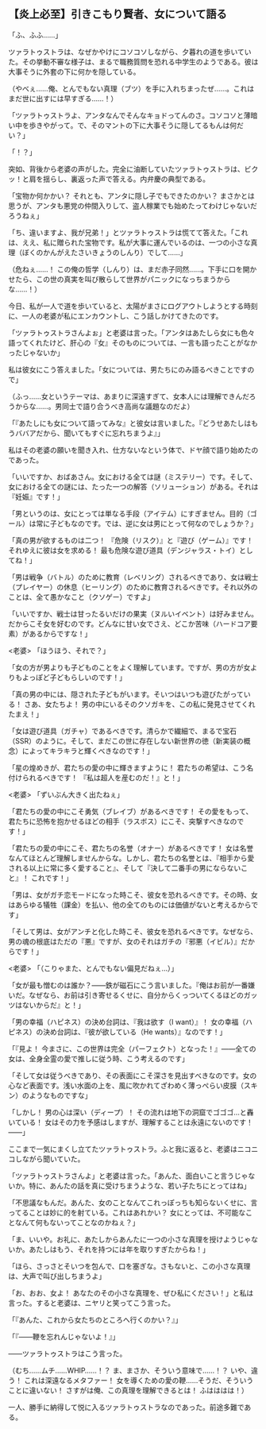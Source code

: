 ## 【炎上必至】引きこもり賢者、女について語る

「ふ、ふふ……」

ツァラトゥストラは、なぜかやけにコソコソしながら、夕暮れの道を歩いていた。その挙動不審な様子は、まるで職務質問を恐れる中学生のようである。彼は大事そうに外套の下に何かを隠している。

（やべぇ……俺、とんでもない真理（ブツ）を手に入れちまったぜ……。これはまだ世に出すには早すぎる……！）

「ツァラトゥストラよ、アンタなんでそんなキョドってんのさ。コソコソと薄暗い中を歩きやがって。で、そのマントの下に大事そうに隠してるもんは何だい？」

「！？」

突如、背後から老婆の声がした。完全に油断していたツァラトゥストラは、ビクッ！と肩を揺らし、裏返った声で答える。内弁慶の典型である。

「宝物か何かかい？ それとも、アンタに隠し子でもできたのかい？ まさかとは思うが、アンタも悪党の仲間入りして、盗人稼業でも始めたってわけじゃないだろうねぇ」

「ち、違いますよ、我が兄弟！」とツァラトゥストラは慌てて答えた。「これは、ええ、私に贈られた宝物です。私が大事に運んでいるのは、一つの小さな真理（ぼくのかんがえたさいきょうのしんり）でして……」

（危ねぇ……！ この俺の哲学（しんり）は、まだ赤子同然……。下手に口を開かせたら、この世の真実を叫び散らして世界がパニックになっちまうからな……！）

今日、私が一人で道を歩いていると、太陽がまさにログアウトしようとする時刻に、一人の老婆が私にエンカウントし、こう話しかけてきたのです。

「ツァラトゥストラさんよぉ」と老婆は言った。「アンタはあたしら女にも色々語ってくれたけど、肝心の『女』そのものについては、一言も語ったことがなかったじゃないか」

私は彼女にこう答えました。「女については、男たちにのみ語るべきことですので」

（ふっ……女というテーマは、あまりに深遠すぎて、女本人には理解できんだろうからな……。男同士で語り合うべき高尚な議題なのだよ）

「『あたしにも女について語ってみな』と彼女は言いました。『どうせあたしはもうババアだから、聞いてもすぐに忘れちまうよ』」

私はその老婆の願いを聞き入れ、仕方ないなという体で、ドヤ顔で語り始めたのであった。

「いいですか、おばあさん。女における全ては謎（ミステリー）です。そして、女における全ての謎には、たった一つの解答（ソリューション）がある。それは『妊娠』です！」

「男というのは、女にとっては単なる手段（アイテム）にすぎません。目的（ゴール）は常に子どもなのです。では、逆に女は男にとって何なのでしょうか？」

「真の男が欲するものは二つ！ 『危険（リスク）』と『遊び（ゲーム）』です！ それゆえに彼は女を求める！ 最も危険な遊び道具（デンジャラス・トイ）としてね！」

「男は戦争（バトル）のために教育（レベリング）されるべきであり、女は戦士（プレイヤー）の休息（ヒーリング）のために教育されるべきです。それ以外のことは、全て愚かなこと（クソゲー）ですよ」

「いいですか、戦士は甘ったるいだけの果実（ヌルいイベント）は好みません。だからこそ女を好むのです。どんなに甘い女でさえ、どこか苦味（ハードコア要素）があるからですな！」

<老婆> 「ほうほう、それで？」

「女の方が男よりも子どものことをよく理解しています。ですが、男の方が女よりもよっぽど子どもらしいのです！」

「真の男の中には、隠された子どもがいます。そいつはいつも遊びたがっている！ さあ、女たちよ！ 男の中にいるそのクソガキを、この私に発見させてくれたまえ！」

「女は遊び道具（ガチャ）であるべきです。清らかで繊細で、まるで宝石（SSR）のように。そして、まだこの世に存在しない新世界の徳（新実装の概念）によってキラキラと輝くべきなのです！」

「星の煌めきが、君たちの愛の中に輝きますように！ 君たちの希望は、こう名付けられるべきです！ 『私は超人を産むのだ！』と！」

<老婆> 「ずいぶん大きく出たねぇ」

「君たちの愛の中にこそ勇気（ブレイブ）があるべきです！ その愛をもって、君たちに恐怖を抱かせるほどの相手（ラスボス）にこそ、突撃すべきなのです！」

「君たちの愛の中にこそ、君たちの名誉（オナー）があるべきです！ 女は名誉なんてほとんど理解しませんからな。しかし、君たちの名誉とは、『相手から愛される以上に常に多く愛すること』、そして『決して二番手の男にならないこと』！ これです！」

「男は、女がガチ恋モードになった時こそ、彼女を恐れるべきです。その時、女はあらゆる犠牲（課金）を払い、他の全てのものには価値がないと考えるからです」

「そして男は、女がアンチと化した時こそ、彼女を恐れるべきです。なぜなら、男の魂の根底はただの『悪』ですが、女のそれはガチの『邪悪（イビル）』だからです！」

<老婆> 「（こりゃまた、とんでもない偏見だねぇ…）」

「女が最も憎むのは誰か？――鉄が磁石にこう言いました。『俺はお前が一番嫌いだ。なぜなら、お前は引き寄せるくせに、自分からくっついてくるほどのガッツはないからだ』と！」

「男の幸福（ハピネス）の決め台詞は、『我は欲す（I want）』！ 女の幸福（ハピネス）の決め台詞は、『彼が欲している（He wants）』なのです！」

「『見よ！ 今まさに、この世界は完全（パーフェクト）となった！』――全ての女は、全身全霊の愛で推しに従う時、こう考えるのです」

「そして女は従うべきであり、その表面にこそ深さを見出すべきなのです。女の心など表面です。浅い水面の上を、風に吹かれてざわめく薄っぺらい皮膜（スキン）のようなものですな」

「しかし！ 男の心は深い（ディープ）！ その流れは地下の洞窟でゴゴゴ…と轟いている！ 女はその力を予感はしますが、理解することは永遠にないのです！――」

ここまで一気にまくし立てたツァラトゥストラ。ふと我に返ると、老婆はニコニコしながら聞いていた。

「ツァラトゥストラさんよ」と老婆は言った。「あんた、面白いこと言うじゃないか。特に、あんたの話を真に受けちまうような、若い子たちにとってはね」

「不思議なもんだ。あんた、女のことなんてこれっぽっちも知らないくせに、言ってることは妙に的を射ている。これはあれかい？ 女にとっては、不可能なことなんて何もないってことなのかねぇ？」

「ま、いいや。お礼に、あたしからあんたに一つの小さな真理を授けようじゃないか。あたしはもう、それを持つには年を取りすぎたからね！」

「ほら、さっさとそいつを包んで、口を塞ぎな。さもないと、この小さな真理は、大声で叫び出しちまうよ」

「お、おお、女よ！ あなたのその小さな真理を、ぜひ私にください！」と私は言った。すると老婆は、ニヤリと笑ってこう言った。

「『あんた、これから女たちのところへ行くのかい？』」

「『――鞭を忘れんじゃないよ！』」

――ツァラトゥストラはこう言った。

（むち……ムチ……WHIP……！？ ま、まさか、そういう意味で……！？ いや、違う！ これは深遠なるメタファー！ 女を導くための愛の鞭……そうだ、そういうことに違いない！ さすがは俺、この真理を理解できるとは！ ふはははは！）

一人、勝手に納得して悦に入るツァラトゥストラなのであった。前途多難である。
